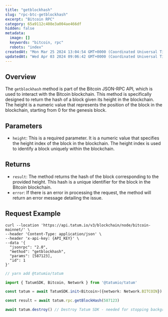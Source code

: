 ```yaml
---
title: "getblockhash"
slug: "rpc-btc-getblockhash"
excerpt: "Bitcoin RPC"
category: 65a9112c408e3a004ae466df
hidden: false
metadata: 
  image: []
  keywords: "bitcoin, rpc"
  robots: "index"
createdAt: "Mon Mar 25 2024 13:04:54 GMT+0000 (Coordinated Universal Time)"
updatedAt: "Wed Apr 03 2024 09:06:42 GMT+0000 (Coordinated Universal Time)"
---
```

## Overview

The `getblockhash` method is part of the Bitcoin JSON-RPC API, which is used to interact with the Bitcoin blockchain. This method is specifically designed to return the hash of a block given its height in the blockchain. The height is a numeric value that represents the position of the block in the blockchain, starting from 0 for the genesis block.

## Parameters

- `height`: This is a required parameter. It is a numeric value that specifies the height index of the block in the blockchain. The height index is used to identify a block uniquely within the blockchain.

## Returns

- `result`: The method returns the hash of the block corresponding to the provided height. This hash is a unique identifier for the block in the Bitcoin blockchain.
- `error`: If there is an error in processing the request, the method will return an error message detailing the issue.

## Request Example

```curl cURL
curl --location 'https://api.tatum.io/v3/blockchain/node/bitcoin-mainnet/' \
--header 'Content-Type: application/json' \
--header 'x-api-key: {API_KEY}' \
--data '{
  "jsonrpc": "2.0",
  "method": "getblockhash",
  "params": [587123],
  "id": 1
}'
```
```typescript JS SDK
// yarn add @tatumio/tatum

import { TatumSDK, Bitcoin, Network } from '@tatumio/tatum'

const tatum = await TatumSDK.init<Bitcoin>({network: Network.BITCOIN})

const result = await tatum.rpc.getBlockHash(587123)

await tatum.destroy() // Destroy Tatum SDK - needed for stopping background jobs
```
